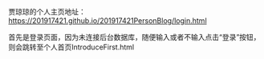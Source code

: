 贾琼琼的个人主页地址：https://201917421.github.io/201917421PersonBlog/login.html

首先是登录页面，因为未连接后台数据库，随便输入或者不输入点击“登录”按钮，则会跳转至个人首页IntroduceFirst.html

